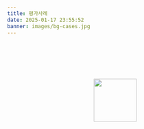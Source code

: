 ```yaml
---
title: 평가사례
date: 2025-01-17 23:55:52
banner: images/bg-cases.jpg
---
```


<style>
  #loading {
    margin: 100px 0;
    text-align: center;
  }
  #smarteditor-view p.se-text-paragraph {
    margin: 0;
  }
  #contents-omit {
    position: relative;
    padding: 0 0 100px;
    text-align: center;
  }
  #contents-omit:before {
    content: "";
    display: block;
    position: absolute;
    right: 0;
    bottom: 100%;
    left: 0;
    height: 200px;
    background: linear-gradient(0deg, rgba(255,255,255,1) 0%, rgba(255,255,255,0) 100%);
  }
  #contents-omit a {
    display: inline-block;
    padding: 15px 40px;
    background-color: var(--color-footer-background);
    color: #fff;
    font-size: 20px;
    font-weight: bold;
    text-decoration: none;
  }
</style>
<div id="loading">
  <img src="/images/ui-loading.svg" width="100" alt="">
</div>
<div id="smarteditor-view">
  <!--  -->
</div>
<div id="contents-omit" style="display: none;">
  <a target="_blank">전체글 보기</a>
</div>

<script>
  const postId = window.location.search.split('postId=')[1];
  axios.get(`https://7q4yn3iplb.execute-api.ap-northeast-2.amazonaws.com/blogs/ulive_/posts/${postId}`)
    .then(function (response) {
      const data = response.data;
      const {title, content} = data;
      const $content = $(content);
      const selectCounts = 5;
      const multipleNthSelector = (function () {
        return Array(selectCounts).fill('').map(function (element, index) {
          return ':nth-child(' + (index + 1) + ')';
        }).join(', ');
        // output e.g. - 'nth-child(1), nth-child(2), nth-child(3), ...'
      })();
      const $selectedContent = $content.filter(multipleNthSelector);
      // console.log($selectedContent);
      $('#smarteditor-view').append(`<h2>${title}</h2>`);
      $('#smarteditor-view').append(`<hr>`);
      $('#smarteditor-view').append($selectedContent);
      $('#contents-omit a').attr('href', `https://blog.naver.com/ulive_/${postId}`);
      $('#contents-omit').show();
    })
    .finally((function () {
      $('#loading').remove();
    }));
</script>